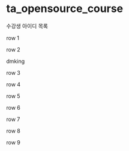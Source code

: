 # ta_opensource_course

수강생 아이디 목록

row 1

row 2

dmking

row 3

row 4

row 5

row 6

row 7

row 8

row 9

